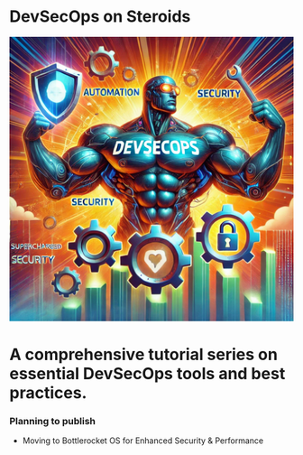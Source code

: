 # DevSecOps on Steroids

![k8s-security](images/devsecops-on-steroids-thumb.png)

# A comprehensive tutorial series on essential DevSecOps tools and best practices.

### Planning to publish
* Moving to Bottlerocket OS for Enhanced Security & Performance

